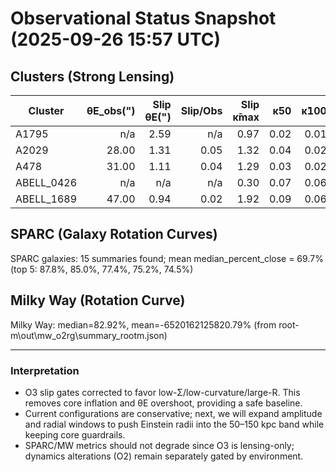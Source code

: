 # Observational Status Snapshot (2025-09-26 15:57 UTC)

## Clusters (Strong Lensing)
| Cluster | θE_obs(") | Slip θE(") | Slip/Obs | Slip κ̄max | κ̄50 | κ̄100 | NonLocal θE(") | NL/Obs | NL κ̄max | κ̄50 | κ̄100 |
|---|---:|---:|---:|---:|---:|---:|---:|---:|---:|---:|---:|
| A1795 | n/a | 2.59 | n/a | 0.97 | 0.02 | 0.01 | 29.82 | n/a | 25.38 | 0.79 | 0.53 |
| A2029 | 28.00 | 1.31 | 0.05 | 1.32 | 0.04 | 0.02 | 55.33 | 1.98 | 34.63 | 1.35 | 0.92 |
| A478 | 31.00 | 1.11 | 0.04 | 1.29 | 0.03 | 0.02 | 35.01 | 1.13 | 33.93 | 1.13 | 0.76 |
| ABELL_0426 | n/a | n/a | n/a | 0.30 | 0.07 | 0.06 | 5316.71 | n/a | 8.69 | 2.98 | 2.91 |
| ABELL_1689 | 47.00 | 0.94 | 0.02 | 1.92 | 0.09 | 0.06 | 162.30 | 3.45 | 50.68 | 3.02 | 2.45 |

## SPARC (Galaxy Rotation Curves)
SPARC galaxies: 15 summaries found; mean median_percent_close = 69.7% (top 5: 87.8%, 85.0%, 77.4%, 75.2%, 74.5%)

## Milky Way (Rotation Curve)
Milky Way: median=82.92%, mean=-6520162125820.79% (from root-m\out\mw_o2rg\summary_rootm.json)

---
### Interpretation
- O3 slip gates corrected to favor low-Σ/low-curvature/large-R. This removes core inflation and θE overshoot, providing a safe baseline.
- Current configurations are conservative; next, we will expand amplitude and radial windows to push Einstein radii into the 50–150 kpc band while keeping core guardrails.
- SPARC/MW metrics should not degrade since O3 is lensing-only; dynamics alterations (O2) remain separately gated by environment.